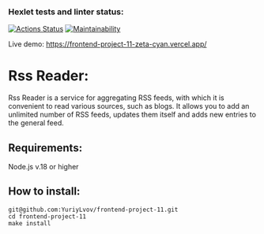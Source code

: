 ### Hexlet tests and linter status:
[![Actions Status](https://github.com/YuriyLvov/frontend-project-11/workflows/hexlet-check/badge.svg)](https://github.com/YuriyLvov/frontend-project-11/actions)
[![Maintainability](https://api.codeclimate.com/v1/badges/234cc23f9d26986e06c2/maintainability)](https://codeclimate.com/github/YuriyLvov/frontend-project-11/maintainability)

Live demo: https://frontend-project-11-zeta-cyan.vercel.app/

#  Rss Reader:
Rss Reader is a service for aggregating RSS feeds, with which it is convenient to read various sources, such as blogs. It allows you to add an unlimited number of RSS feeds, updates them itself and adds new entries to the general feed.
##  Requirements:
Node.js v.18 or higher

##  How to install:
```
git@github.com:YuriyLvov/frontend-project-11.git
cd frontend-project-11
make install